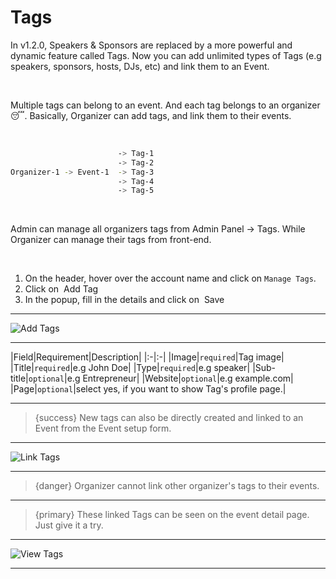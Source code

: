 # Tags

In v1.2.0, Speakers & Sponsors are replaced by a more powerful and dynamic feature called Tags. Now you can add unlimited types of Tags (e.g speakers, sponsors, hosts, DJs, etc) and link them to an Event.

<br>

Multiple tags can belong to an event. And each tag belongs to an organizer 😴. Basically, Organizer can add tags, and link them to their events.  

<br>

```bash
                        -> Tag-1
                        -> Tag-2
Organizer-1 -> Event-1  -> Tag-3
                        -> Tag-4
                        -> Tag-5
```

<br>

Admin can manage all organizers tags from Admin Panel -> Tags. While Organizer can manage their tags from front-end.

<br>

1. On the header, hover over the account name and click on `Manage Tags`.
2. Click on &nbsp;<larecipe-button type="danger" size="sm" rounded>Add Tag</larecipe-button>
3. In the popup, fill in the details and click on &nbsp;<larecipe-button type="danger" size="sm" rounded>Save</larecipe-button>

---

![Add Tags](/images/add-tag.jpg "Add Tags")

---

|Field|Requirement|Description|
|:-|:-|
|Image|`required`|Tag image|
|Title|`required`|e.g John Doe|
|Type|`required`|e.g speaker|
|Sub-title|`optional`|e.g Entrepreneur|
|Website|`optional`|e.g example.com|
|Page|`optional`|select yes, if you want to show Tag's profile page.|

---

>{success} New tags can also be directly created and linked to an Event from the Event setup form.

---

![Link Tags](/images/link-tags.jpg "Link Tags")

---

>{danger} Organizer cannot link other organizer's tags to their events.

---

>{primary} These linked Tags can be seen on the event detail page. Just give it a try.

---

![View Tags](/images/view-tags.jpg "View Tags")

---